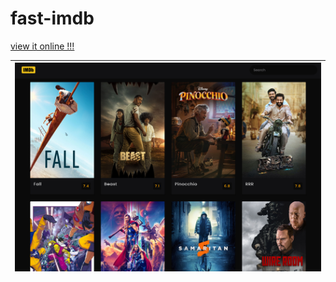 # fast-imdb

<a href="https://h7duukfoy2wx7e2d16ms3a.on.drv.tw/project.lounge/fast-imdb/">view it online !!!</a>

| <img src="https://github.com/Aydeniztr/fast-imdb/blob/main/2F1FA595-70C8-4C35-93E9-2DE475695294.jpeg?raw=true"> |
| ---------------------------------------------- |


